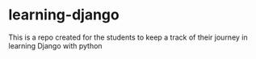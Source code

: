 # learning-django
This is a repo created for the students to keep a track of their journey in learning Django with python
